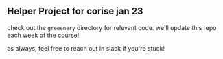 ## Helper Project for corise jan 23

check out the `greeenery` directory for relevant code. we'll update this repo each week of the course!

as always, feel free to reach out in slack if you're stuck!
